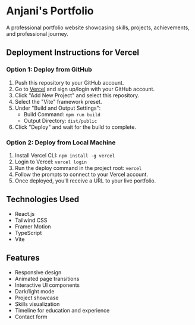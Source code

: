 # Anjani's Portfolio

A professional portfolio website showcasing skills, projects, achievements, and professional journey.

## Deployment Instructions for Vercel

### Option 1: Deploy from GitHub

1. Push this repository to your GitHub account.
2. Go to [Vercel](https://vercel.com) and sign up/login with your GitHub account.
3. Click "Add New Project" and select this repository.
4. Select the "Vite" framework preset.
5. Under "Build and Output Settings":
   - Build Command: `npm run build`
   - Output Directory: `dist/public`
6. Click "Deploy" and wait for the build to complete.

### Option 2: Deploy from Local Machine

1. Install Vercel CLI: `npm install -g vercel`
2. Login to Vercel: `vercel login`
3. Run the deploy command in the project root: `vercel`
4. Follow the prompts to connect to your Vercel account.
5. Once deployed, you'll receive a URL to your live portfolio.

## Technologies Used

- React.js
- Tailwind CSS
- Framer Motion
- TypeScript
- Vite

## Features

- Responsive design
- Animated page transitions
- Interactive UI components
- Dark/light mode
- Project showcase
- Skills visualization
- Timeline for education and experience
- Contact form